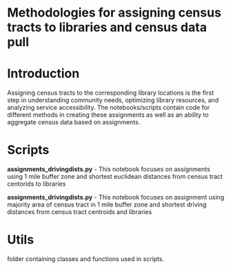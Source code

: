# Methodologies for assigning census tracts to libraries and census data pull

# Introduction
Assigning census tracts to the corresponding library locations is the first step in understanding community needs, optimizing library resources, and analyzing service accessibility. The notebooks/scripts contain code for different methods in creating these assignments as well as an ability to aggregate census data based on assignments. 

# Scripts
**assignments_drivingdists.py** - This notebook focuses on assignments using 1 mile buffer zone and shortest euclidean distances from census tract centorids to libraries

**assignments_drivingdists.py** - This notebook focuses on assignment using majority area of census tract in 1 mile buffer zone and shortest driving distances from census tract centroids and libraries 

# Utils
folder containing classes and functions used in scripts. 
